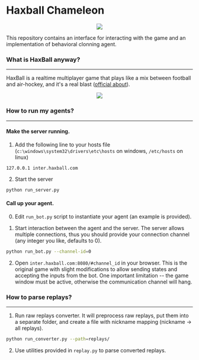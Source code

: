 # Haxball Chameleon
<p align="center">
  <img src="https://github.com/vkurenkov/haxball-imitator/blob/master/haxball-big-min.png">
</p>

This repository contains an interface for interacting with the game and an implementation of behavioral clonning agent.

### What is HaxBall anyway?
___________________________________________

HaxBall is a realtime multiplayer game that plays like a mix between football and air-hockey, and it's a real blast ([official about](https://www.haxball.com/about)).

<p align="center">
  <img src="https://thumbs.gfycat.com/ElderlyImpressionableGrayreefshark-size_restricted.gif">
</p>


### How to run my agents?
___________________________________________

#### Make the server running.

1. Add the following line to your hosts file (`c:\windows\system32\drivers\etc\hosts` on windows, `/etc/hosts` on linux)
```
127.0.0.1 inter.haxball.com
```

2. Start the server
```bash
python run_server.py
```

#### Call up your agent.

0. Edit `run_bot.py` script to instantiate your agent (an example is provided).

1. Start interaction between the agent and the server. The server allows multiple connections, thus you should provide your connection channel (any integer you like, defaults to 0).
```bash
python run_bot.py --channel-id=0
```

2. Open `inter.haxball.com:8080/#channel_id` in your browser. This is the original game with slight modifications to allow sending states and accepting the inputs from the bot. One important limitation -- the game window must be active, otherwise the communication channel will hang.

### How to parse replays?
___________________________________________

1. Run raw replays converter. It will preprocess raw replays, put them into a separate folder, and create a file with nickname mapping (nickname -> all replays).
```bash
python run_converter.py --path=replays/
```

2. Use utilities provided in `replay.py` to parse converted replays.

